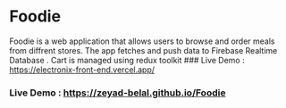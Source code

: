 # Foodie
Foodie is a web application that allows users to browse and order meals   from diffrent stores. The app fetches and push data to Firebase Realtime Database . Cart is managed using redux toolkit  ### Live Demo : https://electronix-front-end.vercel.app/ 
 ### Live Demo : https://zeyad-belal.github.io/Foodie 

